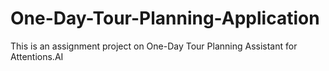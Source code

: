 # One-Day-Tour-Planning-Application
This is an assignment project on One-Day Tour Planning Assistant for Attentions.AI
